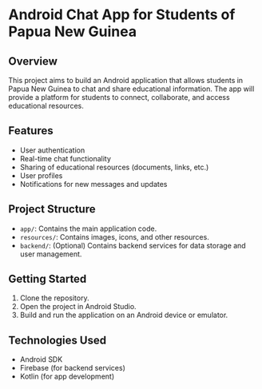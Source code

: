 # Android Chat App for Students of Papua New Guinea

## Overview
This project aims to build an Android application that allows students in Papua New Guinea to chat and share educational information. The app will provide a platform for students to connect, collaborate, and access educational resources.

## Features
- User authentication
- Real-time chat functionality
- Sharing of educational resources (documents, links, etc.)
- User profiles
- Notifications for new messages and updates

## Project Structure
- `app/`: Contains the main application code.
- `resources/`: Contains images, icons, and other resources.
- `backend/`: (Optional) Contains backend services for data storage and user management.

## Getting Started
1. Clone the repository.
2. Open the project in Android Studio.
3. Build and run the application on an Android device or emulator.

## Technologies Used
- Android SDK
- Firebase (for backend services)
- Kotlin (for app development)
